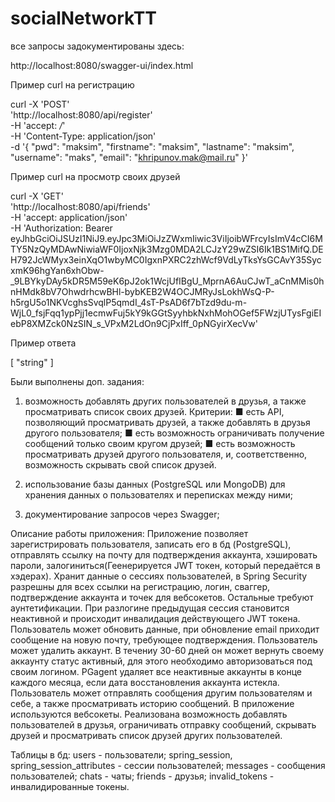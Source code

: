 # socialNetworkTT
все запросы задокументированы здесь:

http://localhost:8080/swagger-ui/index.html

Пример curl на регистрацию

curl -X 'POST' \
  'http://localhost:8080/api/register' \
  -H 'accept: */*' \
  -H 'Content-Type: application/json' \
  -d '{
  "pwd": "maksim",
  "firstname": "maksim",
  "lastname": "maksim",
  "username": "maks",
  "email": "khripunov.mak@mail.ru"
}'

Пример curl на просмотр своих друзей

curl -X 'GET' \
  'http://localhost:8080/api/friends' \
  -H 'accept: application/json' \
  -H 'Authorization: Bearer eyJhbGciOiJSUzI1NiJ9.eyJpc3MiOiJzZWxmIiwic3ViIjoibWFrcyIsImV4cCI6MTY5NzQyMDAwNiwiaWF0IjoxNjk3Mzg0MDA2LCJzY29wZSI6Ik1BS1MifQ.DEH792JcWMyx3einXqO1wbyMC0IgxnPXRC2zhWcf9VdLyTksYsGCAvY35SycxmK96hgYan6xhObw-_9LBYkyDAy5kDR5M59eK6pJ2ok1WcjUfIBgU_MprnA6AuCJwT_aCnMMis0hnHMdk8bV7OhwdrhcwBHl-bybKEB2W4OCJMRyJsLokhWsQ-P-h5rgU5o1NKVcghsSvqlP5qmdI_4sT-PsAD6f7bTzd9du-m-WjL0_fsjFqq1ypPjj1ecmwFuj5kY9kGGtSyyhbkNxhMohOGef5FWzjUTysFgiEIebP8XMZck0NzSIN_s_VPxM2LdOn9CjPxIff_0pNGyirXecVw'
 
 Пример ответа

[
  "string"
]

Были выполнены доп. задания: 
1. возможность добавлять других пользователей в
друзья, а также просматривать список своих друзей. Критерии:
■ есть API, позволяющий просматривать друзей, а также
добавлять в друзья другого пользователя;
■ есть возможность ограничивать получение сообщений
только своим кругом друзей;
■ есть возможность просматривать друзей другого
пользователя, и, соответственно, возможность скрывать
свой список друзей.

2. использование базы данных (PostgreSQL или MongoDB) для хранения
данных о пользователях и переписках между ними;
3. документирование запросов через Swagger;

Описание работы приложения:
Приложение позволяет зарегистрировать пользователя, записать его в бд (PostgreSQL), отправлять ссылку на почту для подтверждения аккаунта, хэшировать пароли, залогиниться(Геенерируется JWT токен, который передаётся в хэдерах).
Хранит данные о сессиях пользователей, в Spring Security разрешны для всех ссылки на регистрацию, логин, cваггер, подтверждение аккаунта и точек для вебсокетов. Остальные требуют аунтетификации.
При разлогине предыдущая сессия становится неактивной и происходит инвалидация действующего JWT токена.
Пользователь может обновить данные, при обновление email приходит сообщение на новую почту, требующее подтверждения.
Пользователь может удалить аккаунт. В течениу 30-60 дней он может вернуть своему аккаунту статус активный, для этого необходимо авторизоваться под своим логином.
PGagent удаляет все неактивные аккаунты в конце каждого месяца, если дата восстановления аккаунта истекла.
Пользователь может отправлять сообщения другим пользователям и себе, а также просматривать историю сообщений.
В приложение используются вебсокеты.
Реализована возможность добавлять пользователей в друзья, ограничивать отправку сообщений, скрывать друзей и просматривать список друзей других пользователей.

 Таблицы в бд:
 users - пользователи;
 spring_session, spring_session_attributes - сессии пользователей;
 messages - сообщения пользователей;
 chats - чаты;
 friends - друзья;
 invalid_tokens - инвалидированные токены.

